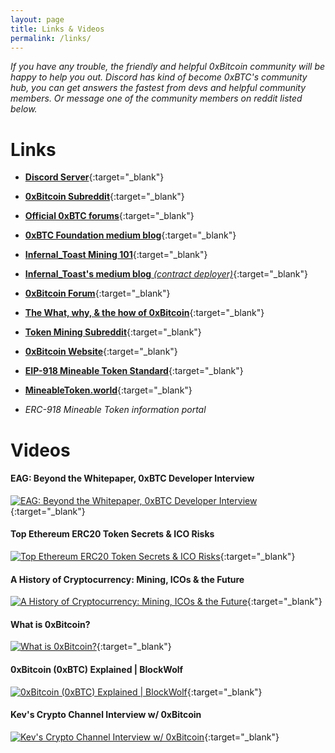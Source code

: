 ```yaml
---
layout: page
title: Links & Videos
permalink: /links/
---
```


*If you have any trouble, the friendly and helpful 0xBitcoin community will be happy to help you out. Discord has kind of become 0xBTC's community hub, you can get answers the fastest from devs and helpful community members. Or message one of the community members on reddit listed below.*

# Links

- [**Discord Server**](https://discordapp.com/invite/xAPwaDC){:target="_blank"}


- [**0xBitcoin Subreddit**](https://www.reddit.com/r/0xbitcoin/){:target="_blank"}


- [**Official 0xBTC forums**](http://forum.0xbtc.io/c/general-discussion){:target="_blank"}

- [**0xBTC Foundation medium blog**](https://medium.com/@0xBitcoinFoundation){:target="_blank"}

- [**Infernal_Toast Mining 101**](https://medium.com/@admazzola/0xbitcoin-mining-101-9605b7108b9e){:target="_blank"}
- [**Infernal_Toast's medium blog** *(contract deployer)*](https://medium.com/@admazzola){:target="_blank"}


- [**0xBitcoin Forum**](http://forum.0xbtc.io/){:target="_blank"}


- [**The What, why, & the how of 0xBitcoin**](https://medium.com/@0xK/the-what-the-why-and-the-how-of-0xbitcoin-5c635fe2df6b){:target="_blank"}


- [**Token Mining Subreddit**](https://www.reddit.com/r/tokenmining/){:target="_blank"}


- [**0xBitcoin Website**](https://www.0xbitcoin.org){:target="_blank"}


- [**EIP-918 Mineable Token Standard**](https://eips.ethereum.org/EIPS/eip-918){:target="_blank"}


- [**MineableToken.world**](https://mineabletoken.world){:target="_blank"}
- *ERC-918 Mineable Token information portal*

# Videos

#### EAG: Beyond the Whitepaper, 0xBTC Developer Interview
[![EAG: Beyond the Whitepaper, 0xBTC Developer Interview](https://img.youtube.com/vi/l_gK377C948/0.jpg)](https://www.youtube.com/watch?v=l_gK377C948){:target="_blank"}
<br>
#### Top Ethereum ERC20 Token Secrets & ICO Risks
[![Top Ethereum ERC20 Token Secrets & ICO Risks](https://img.youtube.com/vi/XmMR3DQWdKg/0.jpg)](https://www.youtube.com/watch?v=XmMR3DQWdKg){:target="_blank"}
<br>
#### A History of Cryptocurrency: Mining, ICOs & the Future
[![A History of Cryptocurrency: Mining, ICOs & the Future](https://img.youtube.com/vi/PN_1PUrhnPU/0.jpg)](https://www.youtube.com/watch?v=PN_1PUrhnPU){:target="_blank"}
<br>
#### What is 0xBitcoin?
[![What is 0xBitcoin?](https://img.youtube.com/vi/BK68jbXOIWY/0.jpg)](https://www.youtube.com/watch?v=BK68jbXOIWY){:target="_blank"}
<br>
#### 0xBitcoin (0xBTC) Explained | BlockWolf
[![0xBitcoin (0xBTC) Explained | BlockWolf](https://img.youtube.com/vi/ChjgUAOiIPw/0.jpg)](https://www.youtube.com/watch?v=ChjgUAOiIPw){:target="_blank"}
<br>
#### Kev's Crypto Channel Interview w/ 0xBitcoin
[![Kev's Crypto Channel Interview w/ 0xBitcoin](https://img.youtube.com/vi/SBAmCigHcJ4/0.jpg)](https://www.youtube.com/watch?v=SBAmCigHcJ4){:target="_blank"}
